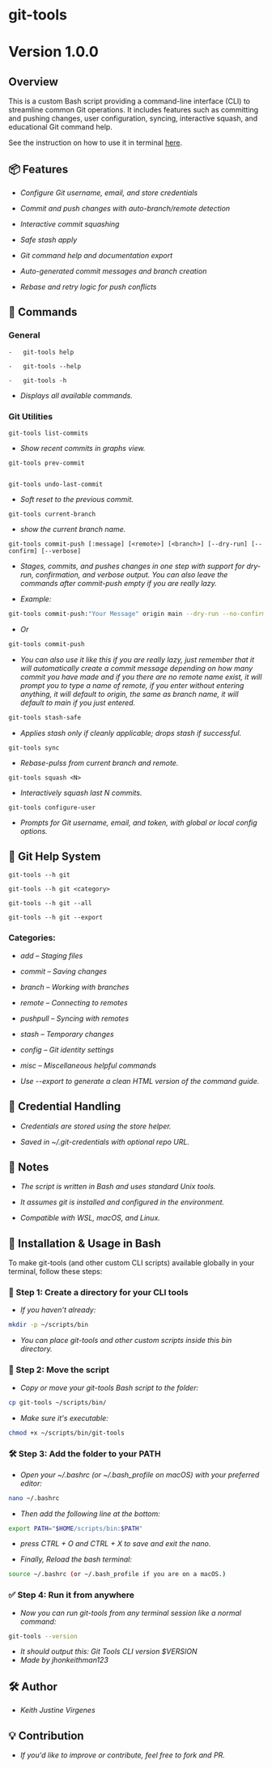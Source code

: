 # git-tools
# Version 1.0.0

## Overview

This is a custom Bash script providing a command-line interface (CLI) to streamline common Git operations. It includes features such as committing and pushing changes, user configuration, syncing, interactive squash, and educational Git command help.

See the instruction on how to use it in terminal [here](#-installation--usage-in-bash). 


## 📦 Features

-   *Configure Git username, email, and store credentials*

-   *Commit and push changes with auto-branch/remote detection*

-   *Interactive commit squashing*

-   *Safe stash apply*

-   *Git command help and documentation export*

-   *Auto-generated commit messages and branch creation*

-   *Rebase and retry logic for push conflicts*


## 📖 Commands

### General

    -   git-tools help

    -   git-tools --help

    -   git-tools -h

-    *Displays all available commands.*

### Git Utilities

    git-tools list-commits


-    *Show recent commits in graphs view.*


    git-tools prev-commit


    git-tools undo-last-commit


-    *Soft reset to the previous commit.*


    git-tools current-branch


-    *show the current branch name.*


    git-tools commit-push [:message] [<remote>] [<branch>] [--dry-run] [--confirm] [--verbose]


-    *Stages, commits, and pushes changes in one step with support for dry-run, confirmation, and verbose output. You can also leave the commands after commit-push empty if you are really lazy.*


-   *Example:*

```bash
git-tools commit-push:"Your Message" origin main --dry-run --no-confirm --verbose
```

-   *Or*

```bash
git-tools commit-push
```

-   *You can also use it like this if you are really lazy, just remember that it will automatically create a commit message depending on how many commit you have made and if you there are no remote name exist, it will prompt you to type a name of remote, if you enter without entering anything, it will default to origin, the same as branch name, it will default to main if you just entered.*

```bash
git-tools stash-safe
```
-    *Applies stash only if cleanly applicable; drops stash if successful.*


    git-tools sync

-    *Rebase-pulss from current branch and remote.*


    git-tools squash <N>

-    *Interactively squash last N commits.*


    git-tools configure-user
    
-    *Prompts for Git username, email, and token, with global or local config options.*


## 📘 Git Help System

    git-tools --h git

    git-tools --h git <category>

    git-tools --h git --all

    git-tools --h git --export


### Categories:

-    *add – Staging files*

-    *commit – Saving changes*

-    *branch – Working with branches*

-    *remote – Connecting to remotes*

-    *pushpull – Syncing with remotes*

-    *stash – Temporary changes*

-    *config – Git identity settings*

-    *misc – Miscellaneous helpful commands*

-    *Use --export to generate a clean HTML version of the command guide.*


## 🔐 Credential Handling

-    *Credentials are stored using the store helper.*

-    *Saved in ~/.git-credentials with optional repo URL.*


## 🧠 Notes

-    *The script is written in Bash and uses standard Unix tools.*

-    *It assumes git is installed and configured in the environment.*

-    *Compatible with WSL, macOS, and Linux.*


## 🧰 Installation & Usage in Bash

To make git-tools (and other custom CLI scripts) available globally in your terminal, follow these steps:

### 📁 Step 1: Create a directory for your CLI tools

-   *If you haven’t already:*

```bash
mkdir -p ~/scripts/bin
```

-   *You can place git-tools and other custom scripts inside this bin directory.*

### 📄 Step 2: Move the script

-   *Copy or move your git-tools Bash script to the folder:*

```bash
cp git-tools ~/scripts/bin/
```

-   *Make sure it's executable:*

```bash
chmod +x ~/scripts/bin/git-tools
```

### 🛠️ Step 3: Add the folder to your PATH

-   *Open your ~/.bashrc (or ~/.bash_profile on macOS) with your preferred editor:*

```bash
nano ~/.bashrc
```

-   *Then add the following line at the bottom:*

```bash
export PATH="$HOME/scripts/bin:$PATH"
```

-   *press CTRL + O and CTRL + X to save and exit the nano.*

-   *Finally, Reload the bash terminal:*

```bash
source ~/.bashrc (or ~/.bash_profile if you are on a macOS.)
```

### ✅ Step 4: Run it from anywhere

-   *Now you can run git-tools from any terminal session like a normal command:*

```bash
git-tools --version
```

-   *It should output this: Git Tools CLI version $VERSION*
-   *Made by jhonkeithman123*

## 🛠️ Author

-   *Keith Justine Virgenes*


## 💡 Contribution

-   *If you'd like to improve or contribute, feel free to fork and PR.*